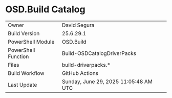 ﻿# OSD.Build Catalog

| | |
|-|-|
| Owner | David Segura |
| Build Version | 25.6.29.1 |
| PowerShell Module | OSD.Build |
| PowerShell Function | Build-OSDCatalogDriverPacks |
| Files | build-driverpacks.* |
| Build Workflow | GitHub Actions |
| Last Update | Sunday, June 29, 2025 11:05:48 AM UTC |
